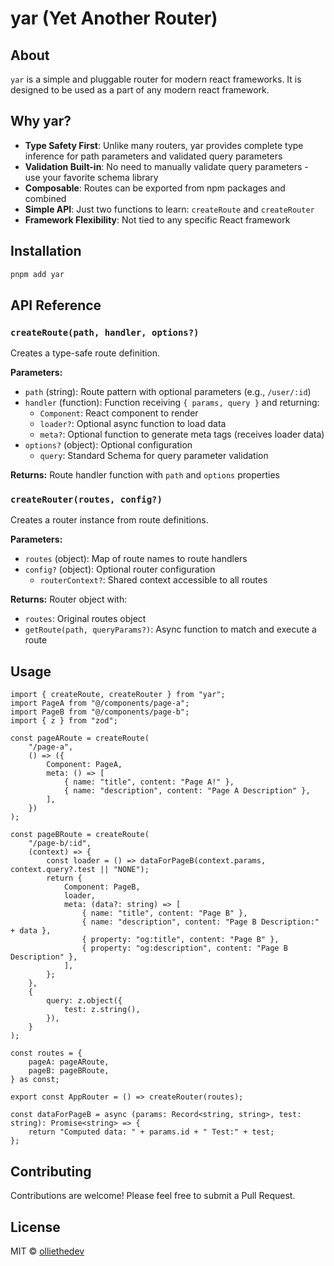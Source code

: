 # yar (Yet Another Router)

## About

`yar` is a simple and pluggable router for modern react frameworks. It is designed to be used as a part of any modern react framework.


## Why yar?

- **Type Safety First**: Unlike many routers, yar provides complete type inference for path parameters and validated query parameters
- **Validation Built-in**: No need to manually validate query parameters - use your favorite schema library
- **Composable**: Routes can be exported from npm packages and combined
- **Simple API**: Just two functions to learn: `createRoute` and `createRouter`
- **Framework Flexibility**: Not tied to any specific React framework


## Installation

```bash
pnpm add yar
```

## API Reference

### `createRoute(path, handler, options?)`

Creates a type-safe route definition.

**Parameters:**
- `path` (string): Route pattern with optional parameters (e.g., `/user/:id`)
- `handler` (function): Function receiving `{ params, query }` and returning:
  - `Component`: React component to render
  - `loader?`: Optional async function to load data
  - `meta?`: Optional function to generate meta tags (receives loader data)
- `options?` (object): Optional configuration
  - `query`: Standard Schema for query parameter validation

**Returns:** Route handler function with `path` and `options` properties

### `createRouter(routes, config?)`

Creates a router instance from route definitions.

**Parameters:**
- `routes` (object): Map of route names to route handlers
- `config?` (object): Optional router configuration
  - `routerContext?`: Shared context accessible to all routes

**Returns:** Router object with:
- `routes`: Original routes object
- `getRoute(path, queryParams?)`: Async function to match and execute a route


## Usage

```tsx
import { createRoute, createRouter } from "yar";
import PageA from "@/components/page-a";
import PageB from "@/components/page-b";
import { z } from "zod";

const pageARoute = createRoute(
    "/page-a",
    () => ({
        Component: PageA,
        meta: () => [
            { name: "title", content: "Page A!" },
            { name: "description", content: "Page A Description" },
        ],
    })
);

const pageBRoute = createRoute(
    "/page-b/:id",
    (context) => {
        const loader = () => dataForPageB(context.params, context.query?.test || "NONE");
        return {
            Component: PageB,
            loader,
            meta: (data?: string) => [
                { name: "title", content: "Page B" },
                { name: "description", content: "Page B Description:" + data },
                { property: "og:title", content: "Page B" },
                { property: "og:description", content: "Page B Description" },
            ],
        };
    },
    {
        query: z.object({
            test: z.string(),
        }),
    }
);

const routes = {
    pageA: pageARoute,
    pageB: pageBRoute,
} as const;

export const AppRouter = () => createRouter(routes);

const dataForPageB = async (params: Record<string, string>, test: string): Promise<string> => {
    return "Computed data: " + params.id + " Test:" + test;
};

```


## Contributing

Contributions are welcome! Please feel free to submit a Pull Request.

## License

MIT © [olliethedev](https://github.com/olliethedev)